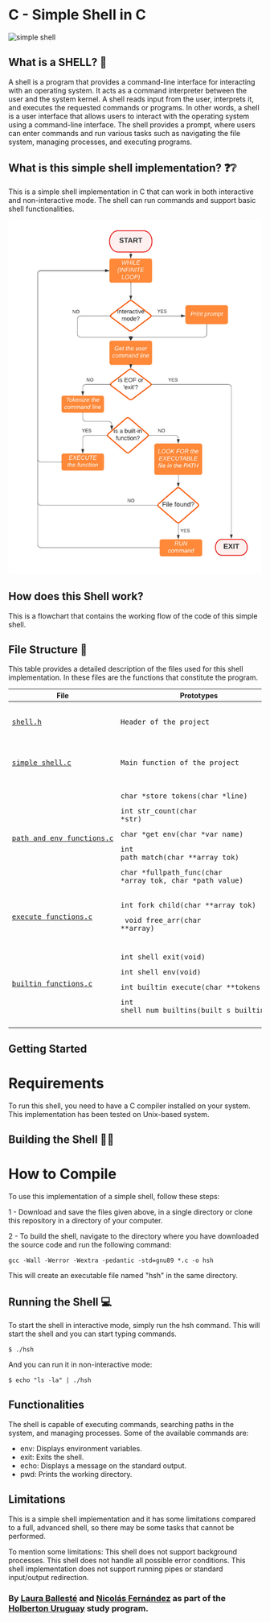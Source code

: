 # C - Simple Shell in C

![simple shell](https://d2uusema5elisf.cloudfront.net/courses/30-days-of-webdev/day-04/public/assets/pistachio.png)

## What is a SHELL? :shell:

A shell is a program that provides a command-line interface for interacting with an operating system. It acts as a command interpreter between the user and the system kernel. A shell reads input from the user, interprets it, and executes the requested commands or programs.
In other words, a shell is a user interface that allows users to interact with the operating system using a command-line interface. The shell provides a prompt, where users can enter commands and run various tasks such as navigating the file system, managing processes, and executing programs.

## What is this simple shell implementation? :question::grey_question:

This is a simple shell implementation in C that can work in both interactive and non-interactive mode. The shell can run commands and support basic shell functionalities.

![flowchart](https://github.com/lataba/holbertonschool-simple_shell/blob/de240c654f9248f454342982dc27c612cb7aaa4c/SHELL.jpeg)

## How does this Shell work? 
This is a flowchart that contains the working flow of the code of this simple shell.

## File Structure :file_folder: 
This table provides a detailed description of the files used for this shell implementation. In these files are the functions that constitute the program.

| File | Prototypes | Description |
| --- | --- | --- |
| <pre>[shell.h](https://github.com/lataba/holbertonschool-simple_shell/blob/9d1d850bb9c2a9f0fe40057e5fee6954465fc387/shell.h)</pre> | <pre>Header of the project</pre> | <pre>Header file containing definitions and prototypes<br>for all types and functions written for the project.</pre> |
| <pre>[simple_shell.c](https://github.com/lataba/holbertonschool-simple_shell/blob/9d1d850bb9c2a9f0fe40057e5fee6954465fc387/simple_shell.c)</pre> | <pre>Main function of the project</pre> | <pre>Main recieve input from the Command Line Interface,<br>parse and execute it in a while loop.</pre> |
| <pre>[path_and_env_functions.c](https://github.com/lataba/holbertonschool-simple_shell/blob/9d1d850bb9c2a9f0fe40057e5fee6954465fc387/path_and_env_fuctions.c)</pre> | <pre>char *store_tokens(char *line)</pre> <pre>int str_count(char *str)</pre> <pre>char *get_env(char *var_name)</pre> <pre>int path_match(char **array_tok)</pre> <pre>char *fullpath_func(char *array_tok, char *path_value)</pre>| <pre>Function that separates the user command line</pre> <pre>Function that counts the number of words in a string</pre> <pre>Function that gets the value of enviroment variable</pre> <pre>Searchs for the command in the path</pre> <pre>Function that concatenates the fullpath</pre>|
| <pre>[execute_functions.c](https://github.com/lataba/holbertonschool-simple_shell/blob/9d1d850bb9c2a9f0fe40057e5fee6954465fc387/execute_functions.c)</pre> | <pre>int fork_child(char **array_tok)</pre> <pre> void free_arr(char **array)</pre>| <pre>Function that creats a child process</pre> <pre>Frees an array of char pointers</pre> |
| <pre>[builtin_functions.c](https://github.com/lataba/holbertonschool-simple_shell/blob/9d1d850bb9c2a9f0fe40057e5fee6954465fc387/buil_functions.c)</pre> | <pre>int shell_exit(void)</pre> <pre>int shell_env(void)</pre> <pre>int builtin_execute(char **tokens)</pre> <pre>int shell_num_builtins(built_s builtin[])</pre> | <pre>Exits the shell</pre> <pre>Function that prints environment variables</pre> <pre>Executes the builtin functions</pre> <pre>Function that checks the num built-ins</pre>|

## Getting Started
# Requirements 
To run this shell, you need to have a C compiler installed on your system. This implementation has been tested on Unix-based system.

## Building the Shell :electric_plug::wrench:

# How to Compile

To use this implementation of a simple shell, follow these steps:

1 - Download and save the files given above, in a single directory or clone this repository in a directory of your computer.

2 - To build the shell, navigate to the directory where you have downloaded the source code and run the following command:

```
gcc -Wall -Werror -Wextra -pedantic -std=gnu89 *.c -o hsh
```

This will create an executable file named "hsh" in the same directory.

## Running the Shell :computer:
To start the shell in interactive mode, simply run the hsh command. This will start the shell and you can start typing commands.

```
$ ./hsh
```

And you can run it in non-interactive mode:

```
$ echo "ls -la" | ./hsh
```

## Functionalities
The shell is capable of executing commands, searching paths in the system, and managing processes. Some of the available commands are:

* env: Displays environment variables.
* exit: Exits the shell.
* echo: Displays a message on the standard output.
* pwd: Prints the working directory.

## Limitations
This is a simple shell implementation and it has some limitations compared to a full, advanced shell, so there may be some tasks that cannot be performed.

To mention some limitations:
This shell does not support background processes.
This shell does not handle all possible error conditions.
This shell implementation does not support running pipes or standard input/output redirection.

### By [Laura Ballesté](https://github.com/lataba) and [Nicolás Fernández](https://github.com/Nicoou) as part of the [Holberton Uruguay](https://holbertonschool.uy/) study program.
